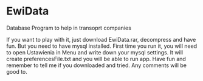 # EwiData
Database Program to help in transoprt companies


If you want to play with it, just download EwiData.rar, decompress and have fun.
But you need to have mysql installed.
First time you run it, you will need to open Ustawienia in Menu and write down your mysql settings.
It will create preferencesFile.txt and you will be able to run app.
Have fun and remember to tell me if you downloaded and tried.
Any comments will be good to.
